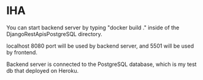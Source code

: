 # IHA

You can start backend server by typing "docker build ." inside of the DjangoRestApisPostgreSQL directory.

localhost 8080 port will be used by backend server, and 5501 will be used by frontend.

Backend server is connected to the PostgreSQL database, which is my test db that deployed on Heroku.
